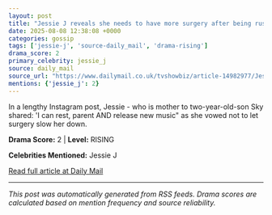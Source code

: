 ```yaml
---
layout: post
title: "Jessie J reveals she needs to have more surgery after being rushed back to hospital following mastectomy and breast cancer battle"
date: 2025-08-08 12:38:08 +0000
categories: gossip
tags: ['jessie-j', 'source-daily_mail', 'drama-rising']
drama_score: 2
primary_celebrity: jessie_j
source: daily_mail
source_url: "https://www.dailymail.co.uk/tvshowbiz/article-14982977/Jessie-J-surgery-hospital-mastectomy-breast-cancer.html?ns_mchannel=rss&ito=1490&ns_campaign=1490"
mentions: {'jessie_j': 2}
---
```


In a lengthy Instagram post, Jessie - who is mother to two-year-old-son Sky shared: 'I can rest, parent AND release new music" as she vowed not to let surgery slow her down.

**Drama Score:** 2 | **Level:** RISING

**Celebrities Mentioned:** Jessie J

[Read full article at Daily Mail](https://www.dailymail.co.uk/tvshowbiz/article-14982977/Jessie-J-surgery-hospital-mastectomy-breast-cancer.html?ns_mchannel=rss&ito=1490&ns_campaign=1490)

---
*This post was automatically generated from RSS feeds. Drama scores are calculated based on mention frequency and source reliability.*
